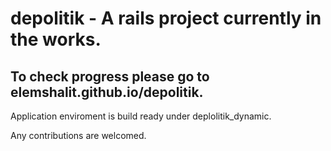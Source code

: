 # depolitik - A rails project currently in the works.

## To check progress please go to elemshalit.github.io/depolitik.

Application enviroment is build ready under deplolitik_dynamic.


Any contributions are welcomed.
  
  
